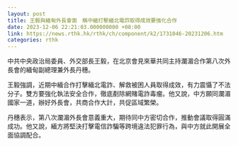 ```yaml
---
layout: post
title: 王毅與緬甸外長會面　稱中緬打擊緬北電詐取得成效要強化合作
date: 2023-12-06 22:21:03.000000000 +08:00
link: https://news.rthk.hk/rthk/ch/component/k2/1731046-20231206.htm
categories: rthk
---
```


中共中央政治局委員、外交部長王毅，在北京會見來華共同主持瀾湄合作第八次外長會的緬甸副總理兼外長丹穗。

王毅強調，近期中緬合作打擊緬北電詐、解救被困人員取得成效，有力震懾了不法分子。雙方要強化執法安全合作，徹底剷除網賭電詐毒瘤。他又說，中方願同瀾湄國家一道，辦好外長會，共商合作大計，共促區域繁榮。

丹穗表示，第八次瀾湄外長會意義重大，期待同中方密切合作，推動會議取得圓滿成功。他又說，緬方將堅決打擊電信詐騙等跨境違法犯罪行為，與中方就此開展全面協調配合。
